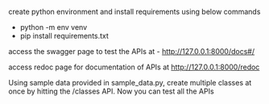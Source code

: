 create python environment and install requirements using below commands
- python -m env venv
- pip install requirements.txt

access the swagger page to test the APIs at - http://127.0.0.1:8000/docs#/

access redoc page for documentation of APIs at http://127.0.0.1:8000/redoc

Using sample data provided in sample_data.py, create multiple classes at once by hitting the /classes API. 
Now you can test all the APIs

